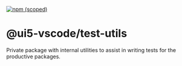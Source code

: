 [![npm (scoped)](https://img.shields.io/npm/v/@test-utils.svg)](https://www.npmjs.com/package/@ui5-vscode/xml-views-completion)

# @ui5-vscode/test-utils

Private package with internal utilities to assist in writing tests for the productive packages.
